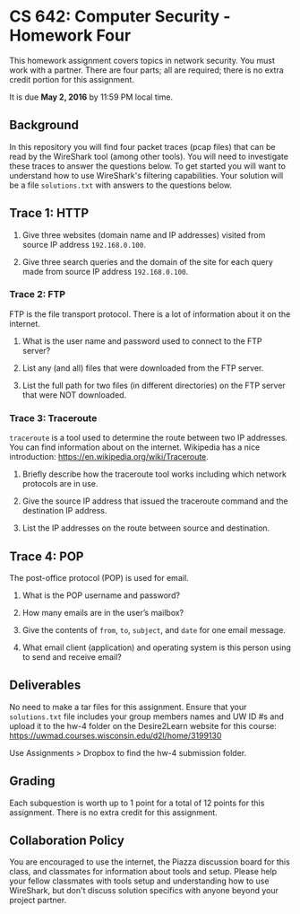 # CS 642: Computer Security - Homework Four

This homework assignment covers topics in network security. You must work with a partner. There are four parts; all are required; there is no extra credit portion for this assignment.

It is due **May 2, 2016** by 11:59 PM local time. 

## Background
In this repository you will find four packet traces (pcap files) that can be read by the WireShark tool (among other tools). You will need to investigate these traces to answer the questions below. To get started you will want to understand how to use WireShark's filtering capabilities. Your solution will be a file `solutions.txt` with answers to the questions below.

## Trace 1: HTTP
1. Give three websites (domain name and IP addresses) visited from source IP address `192.168.0.100`.

1. Give three search queries and the domain of the site for each query made from source IP address `192.168.0.100`.


### Trace 2: FTP
FTP is the file transport protocol. There is a lot of information about it on the internet.

1. What is the user name and password used to connect to the FTP server?

1. List any (and all) files that were downloaded from the FTP server.

1. List the full path for two files (in different directories) on the FTP server that were NOT downloaded.


### Trace 3: Traceroute
`traceroute` is a tool used to determine the route between two IP addresses. You can find information about on the internet.
Wikipedia has a nice introduction: https://en.wikipedia.org/wiki/Traceroute.

1. Briefly describe how the traceroute tool works including which network protocols are in use.

1. Give the source IP address that issued the traceroute command and the destination IP address.

1. List the IP addresses on the route between source and destination.


## Trace 4: POP
The post-office protocol (POP) is used for email.
1. What is the POP username and password?

1. How many emails are in the user’s mailbox?

1. Give the contents of `from`, `to`, `subject`, and `date` for one email message.

1. What email client (application) and operating system is this person using to send and receive email?

## Deliverables
No need to make a tar files for this assignment. Ensure that your `solutions.txt` file includes your group members names and UW ID #s and upload it to the hw-4 folder on the Desire2Learn website for this course:
https://uwmad.courses.wisconsin.edu/d2l/home/3199130

Use Assignments > Dropbox to find the hw-4 submission folder.

## Grading
Each subquestion is worth up to 1 point for a total of 12 points for this assignment. There is no extra credit for this assignment.

## Collaboration Policy
You are encouraged to use the internet, the Piazza discussion board for this class, and classmates for information about tools and setup. Please help your fellow classmates with tools setup and understanding how to use WireShark, but don't discuss solution specifics with anyone beyond your project partner.
